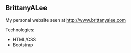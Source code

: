## BrittanyALee

My personal website seen at http://www.brittanyalee.com

Technologies:
* HTML/CSS
* Bootstrap